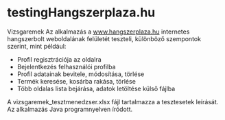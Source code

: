 # testingHangszerplaza.hu
Vizsgaremek
Az alkalmazás a www.hangszerplaza.hu internetes hangszerbolt weboldalának felületét teszteli, különböző szempontok szerint, mint például:

- Profil regisztrációja az oldalra
- Bejelentkezés felhasználói profilba
- Profil adatainak bevitele, módosítása, törlése
- Termék keresése, kosárba rakása, törlése
- Több oldalas lista bejárása, adatok letöltése külső fájlba

A vizsgaremek_tesztmenedzser.xlsx fájl tartalmazza a tesztesetek leírását.
Az alkalmazás Java programnyelven íródott.
